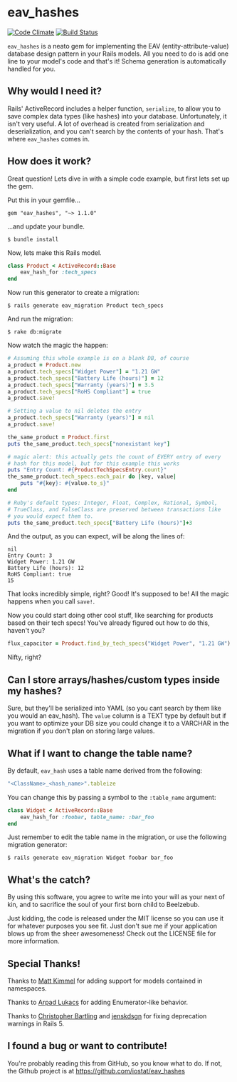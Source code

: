 eav_hashes
=========

[![Code Climate](https://codeclimate.com/badge.png)](https://codeclimate.com/github/iostat/eav_hashes) [![Build Status](https://travis-ci.org/iostat/eav_hashes.png?branch=master)](https://travis-ci.org/iostat/eav_hashes)

`eav_hashes` is a neato gem for implementing the EAV (entity-attribute-value)
database design pattern in your Rails models. All you need to do is add one
line to your model's code and that's it! Schema generation is automatically
handled for you.

Why would I need it?
-
Rails' ActiveRecord includes a helper function, `serialize`, to allow you to
save complex data types (like hashes) into your database. Unfortunately, it
isn't very useful. A lot of overhead is created from serialization and
deserialization, and you can't search by the contents of your hash. That's
where `eav_hashes` comes in.

How does it work?
-
Great question! Lets dive in with a simple code example, but first lets set up the gem.

Put this in your gemfile...

    gem "eav_hashes", "~> 1.1.0"

...and update your bundle.

    $ bundle install


Now, lets make this Rails model.

```ruby
class Product < ActiveRecord::Base
    eav_hash_for :tech_specs
end
```

Now run this generator to create a migration:

    $ rails generate eav_migration Product tech_specs

And run the migration:

    $ rake db:migrate

Now watch the magic the happen:

```ruby
# Assuming this whole example is on a blank DB, of course
a_product = Product.new
a_product.tech_specs["Widget Power"] = "1.21 GW"
a_product.tech_specs["Battery Life (hours)"] = 12
a_product.tech_specs["Warranty (years)"] = 3.5
a_product.tech_specs["RoHS Compliant"] = true
a_product.save!

# Setting a value to nil deletes the entry
a_product.tech_specs["Warranty (years)"] = nil
a_product.save!

the_same_product = Product.first
puts the_same_product.tech_specs["nonexistant key"]

# magic alert: this actually gets the count of EVERY entry of every
# hash for this model, but for this example this works
puts "Entry Count: #{ProductTechSpecsEntry.count}"
the_same_product.tech_specs.each_pair do |key, value|
    puts "#{key}: #{value.to_s}"
end

# Ruby's default types: Integer, Float, Complex, Rational, Symbol,
# TrueClass, and FalseClass are preserved between transactions like
# you would expect them to.
puts the_same_product.tech_specs["Battery Life (hours)"]+3
```

And the output, as you can expect, will be along the lines of:

    nil
    Entry Count: 3
    Widget Power: 1.21 GW
    Battery Life (hours): 12
    RoHS Compliant: true
    15


That looks incredibly simple, right? Good! It's supposed to be! All the magic
happens when you call `save!`.

Now you could start doing other cool stuff, like searching for products based
on their tech specs! You've already figured out how to do this, haven't you?

```ruby
flux_capacitor = Product.find_by_tech_specs("Widget Power", "1.21 GW")
```

Nifty, right?

Can I store arrays/hashes/custom types inside my hashes?
--
Sure, but they'll be serialized into YAML (so you cant search by them like you
would an eav_hash). The `value` column is a TEXT type by default but if you
want to optimize your DB size you could change it to a VARCHAR in the migration
if you don't plan on storing large values.


What if I want to change the table name?
--
By default, `eav_hash` uses a table name derived from the following:

```ruby
"<ClassName>_<hash_name>".tableize
```

You can change this by passing a symbol to the `:table_name` argument:

```ruby
class Widget < ActiveRecord::Base
    eav_hash_for :foobar, table_name: :bar_foo
end
```

Just remember to edit the table name in the migration, or use the following
migration generator:

    $ rails generate eav_migration Widget foobar bar_foo


What's the catch?
-
By using this software, you agree to write me into your will as your next of
kin, and to sacrifice the soul of your first born child to Beelzebub.

Just kidding, the code is released under the MIT license so you can use it for
whatever purposes you see fit. Just don't sue me if your application blows up
from the sheer awesomeness! Check out the LICENSE file for more information.

Special Thanks!
-
Thanks to [Matt Kimmel](https://github.com/mattkimmel) for adding support for models contained in namespaces.

Thanks to [Arpad Lukacs](https://github.com/arpadlukacs) for adding Enumerator-like behavior.

Thanks to [Christopher Bartling](https://github.com/cebartling) and [jenskdsgn](https://github.com/jenskdsgn) for fixing deprecation warnings in Rails 5.

I found a bug or want to contribute!
-
You're probably reading this from GitHub, so you know what to do. If not, the
Github project is at https://github.com/iostat/eav_hashes
